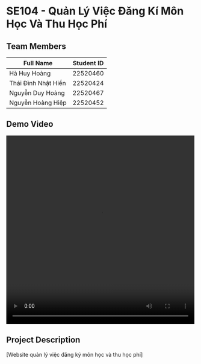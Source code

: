 # SE104 - Quản Lý Việc Đăng Kí Môn Học Và Thu Học Phí
## Team Members
| Full Name | Student ID |
|-----------|------------|
| Hà Huy Hoàng | 22520460 |
| Thái Đình Nhật Hiển | 22520424 |
| Nguyễn Duy Hoàng | 22520467 |
| Nguyễn Hoàng Hiệp | 22520452 |
## Demo Video
<video src="https://user-images.githubusercontent.com/l1aF-2027/Website-QuanLyViecDangKiMonHocVaThuHocPhi/video%20hướng%20dẫn.mp4" width="500" height="500" controls></video>

## Project Description
[Website quản lý việc đăng ký môn học và thu học phí]
